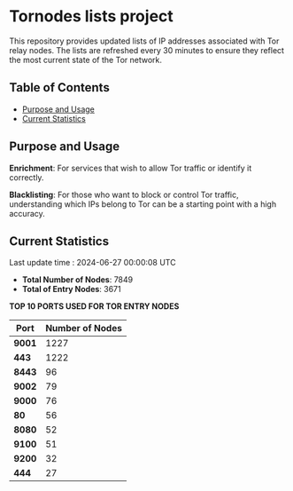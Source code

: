 # Tornodes lists project

This repository provides updated lists of IP addresses associated with Tor relay nodes. The lists are refreshed every 30 minutes to ensure they reflect the most current state of the Tor network.

## Table of Contents

- [Purpose and Usage](#purpose-and-usage)
- [Current Statistics](#current-statistics)


## Purpose and Usage

**Enrichment**: For services that wish to allow Tor traffic or identify it correctly.

**Blacklisting**: For those who want to block or control Tor traffic, understanding which IPs belong to Tor can be a starting point with a high accuracy.

## Current Statistics

Last update time : 2024-06-27 00:00:08 UTC

- **Total Number of Nodes**: 7849
- **Total of Entry Nodes**: 3671

**TOP 10 PORTS USED FOR TOR ENTRY NODES**

| **Port** | **Number of Nodes** |
|------|-----------------|
| **9001**   | 1227  |
| **443**   | 1222  |
| **8443**   | 96  |
| **9002**   | 79  |
| **9000**   | 76  |
| **80**   | 56  |
| **8080**   | 52  |
| **9100**   | 51  |
| **9200**   | 32  |
| **444**   | 27  |

